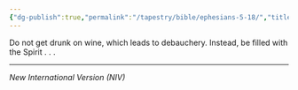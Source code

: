```yaml
---
{"dg-publish":true,"permalink":"/tapestry/bible/ephesians-5-18/","title":"Ephesians 5:18","tags":["bible","bible-verse"],"dgHomeLink":true,"dgShowLocalGraph":true,"dgEnableSearch":true}
---
```


Do not get drunk on wine, which leads to debauchery. Instead, be filled with the Spirit . . . 

---
*New International Version (NIV)*